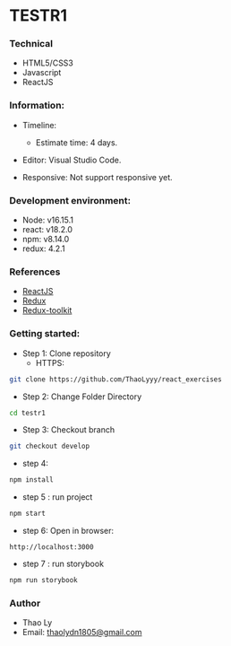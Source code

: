 # TESTR1


### Technical

- HTML5/CSS3
- Javascript
- ReactJS

### Information:

- Timeline:
    - Estimate time: 4 days.

- Editor: Visual Studio Code.
- Responsive: Not support responsive yet.



###  Development environment:

- Node: v16.15.1
- react: v18.2.0
- npm: v8.14.0
- redux: 4.2.1



###  References
- [ReactJS](https://reactjs.org/docs/thinking-in-react.html)
- [Redux](https://redux.js.org/introduction/installation)
- [Redux-toolkit](https://redux-toolkit.js.org/introduction/getting-started)


###  Getting started:

- Step 1: Clone repository
  + HTTPS:
```bash
git clone https://github.com/ThaoLyyy/react_exercises
```

- Step 2: Change Folder Directory
```bash
cd testr1
```

- Step 3: Checkout branch
```bash
git checkout develop

```

- step 4:
```bash
npm install
```

- step 5 : run project
```bash
npm start
```

- step 6: Open in browser:
```
http://localhost:3000
```

- step 7 : run storybook
```bash
npm run storybook
```

###  Author

- Thao Ly
- Email: thaolydn1805@gmail.com
